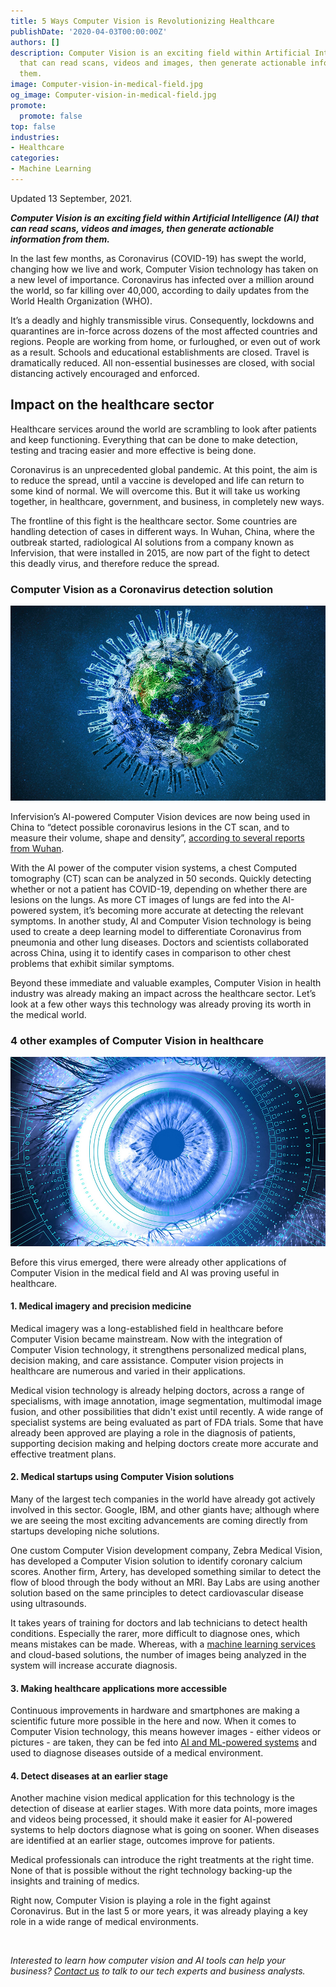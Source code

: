 ```yaml
---
title: 5 Ways Computer Vision is Revolutionizing Healthcare
publishDate: '2020-04-03T00:00:00Z'
authors: []
description: Computer Vision is an exciting field within Artificial Intelligence (AI)
  that can read scans, videos and images, then generate actionable information from
  them.
image: Computer-vision-in-medical-field.jpg
og_image: Computer-vision-in-medical-field.jpg
promote:
  promote: false
top: false
industries:
- Healthcare
categories:
- Machine Learning
---
```

Updated 13 September, 2021.
<script type="application/ld+json">
{
 "@context": "https://schema.org",
 "@type": "Article",
 "author": "Olga",
 "name": "5 Ways Computer Vision is Revolutionizing Healthcare"
}
</script>

***Computer Vision is an exciting field within Artificial Intelligence (AI) that can read scans, videos and images, then generate actionable information from them.*** 

In the last few months, as Coronavirus (COVID-19) has swept the world, changing how we live and work, Computer Vision technology has taken on a new level of importance. Coronavirus has infected over a million around the world, so far killing over 40,000, according to daily updates from the World Health Organization (WHO). 

It’s a deadly and highly transmissible virus. Consequently, lockdowns and quarantines are in-force across dozens of the most affected countries and regions. People are working from home, or furloughed, or even out of work as a result. Schools and educational establishments are closed. Travel is dramatically reduced. All non-essential businesses are closed, with social distancing actively encouraged and enforced. 

## Impact on the healthcare sector 

Healthcare services around the world are scrambling to look after patients and keep functioning. Everything that can be done to make detection, testing and tracing easier and more effective is being done. 

Coronavirus is an unprecedented global pandemic. At this point, the aim is to reduce the spread, until a vaccine is developed and life can return to some kind of normal. We will overcome this. But it will take us working together, in healthcare, government, and business, in completely new ways. 

The frontline of this fight is the healthcare sector. Some countries are handling detection of cases in different ways. In Wuhan, China, where the outbreak started, radiological AI solutions from a company known as Infervision, that were installed in 2015, are now part of the fight to detect this deadly virus, and therefore reduce the spread. 

### Computer Vision as a Coronavirus detection solution 

![Using computer vision to detect the coronavirus](Using-computer-vision-to-detect-the-coronavirus.jpg)

Infervision’s AI-powered Computer Vision devices are now being used in China to “detect possible coronavirus lesions in the CT scan, and to measure their volume, shape and density”, <a href="https://www.imveurope.com/news/ai-aids-doctors-assess-covid-19-ct-scans" target="_blank">according to several reports from Wuhan</a>. 

With the AI power of the computer vision systems, a chest Computed tomography (CT) scan can be analyzed in 50 seconds. Quickly detecting whether or not a patient has COVID-19, depending on whether there are lesions on the lungs. As more CT images of lungs are fed into the AI-powered system, it’s becoming more accurate at detecting the relevant symptoms. 
In another study, AI and Computer Vision technology is being used to create a deep learning model to differentiate Coronavirus from pneumonia and other lung diseases. Doctors and scientists collaborated across China, using it to identify cases in comparison to other chest problems that exhibit similar symptoms. 

Beyond these immediate and valuable examples, Computer Vision in health industry was already making an impact across the healthcare sector. Let’s look at a few other ways this technology was already proving its worth in the medical world. 

### 4 other examples of Computer Vision in healthcare 

![Applications of computer vision in medical field](Applications-of-computer-vision-in-medical-field.jpg)

Before this virus emerged, there were already other applications of Computer Vision in the medical field and AI was proving useful in healthcare. 

#### 1. Medical imagery and precision medicine 

Medical imagery was a long-established field in healthcare before Computer Vision became mainstream. Now with the integration of Computer Vision technology, it strengthens personalized medical plans, decision making, and care assistance. Computer vision projects in healthcare are numerous and varied in their applications.


Medical vision technology is already helping doctors, across a range of specialisms, with image annotation, image segmentation, multimodal image fusion, and other possibilities that didn't exist until recently. A wide range of specialist systems are being evaluated as part of FDA trials. Some that have already been approved are playing a role in the diagnosis of patients, supporting decision making and helping doctors create more accurate and effective treatment plans. 

#### 2. Medical startups using Computer Vision solutions 

Many of the largest tech companies in the world have already got actively involved in this sector. Google, IBM, and other giants have; although where we are seeing the most exciting advancements are coming directly from startups developing niche solutions. 

One custom Сomputer Vision development company, Zebra Medical Vision, has developed a Computer Vision solution to identify coronary calcium scores. Another firm, Artery, has developed something similar to detect the flow of blood through the body without an MRI. Bay Labs are using another solution based on the same principles to detect cardiovascular disease using ultrasounds. 

It takes years of training for doctors and lab technicians to detect health conditions. Especially the rarer, more difficult to diagnose ones, which means mistakes can be made. Whereas, with a <a href="https://anadea.info/services/machine-learning-software-development" target="_blank">machine learning services</a> and cloud-based solutions, the number of images being analyzed in the system will increase accurate diagnosis. 

#### 3. Making healthcare applications more accessible 

Continuous improvements in hardware and smartphones are making a scientific future more possible in the here and now. When it comes to Computer Vision technology, this means however images - either videos or pictures - are taken, they can be fed into <a href="https://anadea.info/blog/machine-learning-in-healthcare" target="_blank">AI and ML-powered systems</a> and used to diagnose diseases outside of a medical environment. 

#### 4. Detect diseases at an earlier stage 

Another machine vision medical application for this technology is the detection of disease at earlier stages. With more data points, more images and videos being processed, it should make it easier for AI-powered systems to help doctors diagnose what is going on sooner. When diseases are identified at an earlier stage, outcomes improve for patients. 

Medical professionals can introduce the right treatments at the right time. None of that is possible without the right technology backing-up the insights and training of medics. 

Right now, Computer Vision is playing a role in the fight against Coronavirus. But in the last 5 or more years, it was already playing a key role in a wide range of medical environments. 


<br />

*Interested to learn how computer vision and AI tools can help your business? <a href="https://anadea.info/contacts" target="_blank">Contact us</a> to talk to our tech experts and business analysts.*
